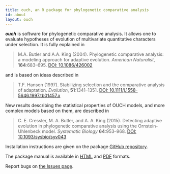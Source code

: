 ```yaml
---
title: ouch, an R package for phylogenetic comparative analysis
id: about
layout: ouch
---
```


<span class="firstcharacter" style="font-weight: bold; font-style: italic;">ouch</span> is software for phylogenetic comparative analysis.
It allows one to evaluate hypotheses of evolution of multivariate quantitative characters under selection.
It is fully explained in 

> M.A.&nbsp;Butler and A.A.&nbsp;King (2004).
Phylogenetic comparative analysis:
a modeling approach for adaptive evolution.
*American Naturalist*, **164**:683&ndash;695.
[DOI: 10.1086/426002](http://doi.org/10.1086/426002)

and is based on ideas described in

> T.F.&nbsp;Hansen (1997).
Stabilizing selection and the comparative analysis of adaptation.
*Evolution*, **51**:1341&ndash;1351.
[DOI: 10.1111/j.1558-5646.1997.tb01457.x](http://doi.org/10.1111/j.1558-5646.1997.tb01457.x)

New results describing the statistical properties of OUCH models, and more complex models based on them, are described in

> C. E. Cressler, M. A. Butler, and A. A. King (2015).
Detecting adaptive evolution in phylogenetic comparative analysis using the Ornstein-Uhlenbeck model.
*Systematic Biology* **64**:953&ndash;968.
[DOI: 10.1093/sysbio/syv043](http://doi.org/10.1093/sysbio/syv043)

Installation instructions are given on the package [GitHub repository](https://github.com/kingaa/ouch/).

The package manual is available in [HTML](manual/) and [PDF](manual/pdf/) formats.

Report bugs on [the Issues page](https://github.com/kingaa/ouch/issues/).
